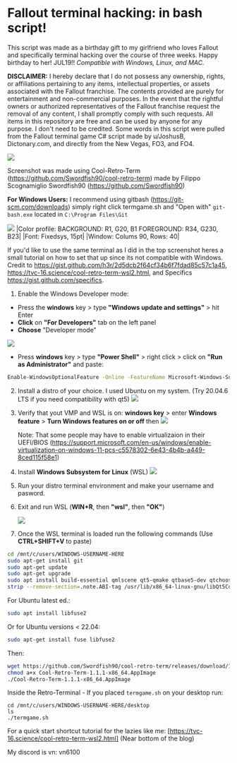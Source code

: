 # Fallout terminal hacking: in bash script!
This script was made as a birthday gift to my girlfriend who loves Fallout and specifically terminal hacking over the course of three weeks. Happy birthday to her! JUL19!!
*Compatible with Windows, Linux, and MAC.*

**DISCLAIMER:**
I hereby declare that I do not possess any ownership, rights, or affiliations pertaining to any items, intellectual properties, or assets associated with the Fallout franchise. The contents provided are purely for entertainment and non-commercial purposes. In the event that the rightful owners or authorized representatives of the Fallout franchise request the removal of any content, I shall promptly comply with such requests. All items in this repository are free and can be used by anyone for any purpose. I don't need to be credited. 
Some words in this script were pulled from the Fallout terminal game C# script made by u/JoshusB, Dictonary.com, and directly from the New Vegas, FO3, and FO4.

![](https://i.imgur.com/BygNBZt.png)

Screenshot was made using Cool-Retro-Term (https://github.com/Swordfish90/cool-retro-term) made by Filippo Scognamiglio Swordfish90 (https://github.com/Swordfish90)

**For Windows Users:**
I recommend using gitbash (https://git-scm.com/downloads) simply right click termgame.sh and "Open with" `git-bash.exe` located in `C:\Program Files\Git`

![](https://i.imgur.com/23bdtB1.png)
|Color profile: BACKGROUND: R1, G20, B1 FOREGROUND: R34, G230, B23|   |Font: Fixedsys, 15pt|   |Window: Colums 90, Rows: 40|

If you'd like to use the same terminal as I did in the top screenshot heres a small tutorial on how to set that up since its not compatible with Windows.
Credit to https://gist.github.com/h3r/2d5dcb2f64cf34b6f7fdad85c57c1a45, https://tvc-16.science/cool-retro-term-wsl2.html, and Specifics https://gist.github.com/specifics.

1. Enable the Windows Developer mode:
 - Press the **windows** key  > type **"Windows update and settings"** > hit Enter
 - **Click** on **"For Developers"** tab on the left panel
 - **Choose** "Developer mode"
  
  ![](https://i.imgur.com/80C1sq3.png)

 - Press **windows** key > type **"Power Shell"** > right click > click on **"Run as Administrator"** and paste:
  ```bash
  Enable-WindowsOptionalFeature -Online -FeatureName Microsoft-Windows-Subsystem-Linux
  ```
2. Install a distro of your choice. I used Ubuntu on my system. (Try 20.04.6 LTS if you need compatibility with qt5)
   ![](https://i.imgur.com/4BvQ6X2.png)

3. Verify that yout VMP and WSL is on: **windows key** > enter **Windows feature** > **Turn Windows features on or off** then
   ![](https://i.imgur.com/9EWeM0T.png)

   Note: That some people may have to enable virtualizaion in their UEFI/BIOS (https://support.microsoft.com/en-us/windows/enable-virtualization-on-windows-11-pcs-c5578302-6e43-4b4b-a449-8ced115f58e1)
   
4. Install **Windows Subsystem for Linux** (WSL)
   ![](https://i.imgur.com/Z8OWOId.png)
  
5. Run your distro terminal environment and make your username and pasword.

6. Exit and run WSL (**WIN+R**, then **"wsl"**, then **"OK"**)

   ![](https://i.imgur.com/eut7drb.png)
   
8. Once the WSL terminal is loaded run the following commands (Use **CTRL+SHIFT+V** to paste)
   
```bash
cd /mnt/c/users/WINDOWS-USERNAME-HERE
sudo apt-get install git
sudo apt-get update
sudo apt-get upgrade
sudo apt install build-essential qmlscene qt5-qmake qtbase5-dev qtchooser qt5-qmake qtbase5-dev-tools qtdeclarative5-dev qml-module-qtquick-controls2 qml-module-qtgraphicaleffects qml-module-qtquick-dialogs qml-module-qtquick-localstorage qml-module-qtquick-window2 qml-module-qt-labs-settings qml-module-qt-labs-folderlistmodel qtquickcontrols2-5-dev
strip --remove-section=.note.ABI-tag /usr/lib/x86_64-linux-gnu/libQt5Core.so.5
```

For Ubuntu latest ed.:
```bash
sudo apt install libfuse2
```

Or for Ubuntu versions < 22.04:
```bash
sudo apt-get install fuse libfuse2
```

Then:
```bash
wget https://github.com/Swordfish90/cool-retro-term/releases/download/1.1.1/Cool-Retro-Term-1.1.1-x86_64.AppImage
chmod a+x Cool-Retro-Term-1.1.1-x86_64.AppImage
./Cool-Retro-Term-1.1.1-x86_64.AppImage
```

Inside the Retro-Terminal -
If you placed `termgame.sh` on your desktop run:
```
cd /mnt/c/users/WINDOWS-USERNAME-HERE/desktop
ls
./termgame.sh
```

For a quick start shortcut tutorial for the lazies like me:
[https://tvc-16.science/cool-retro-term-wsl2.html]
(Near bottom of the blog)

My discord is vn: vn6100
